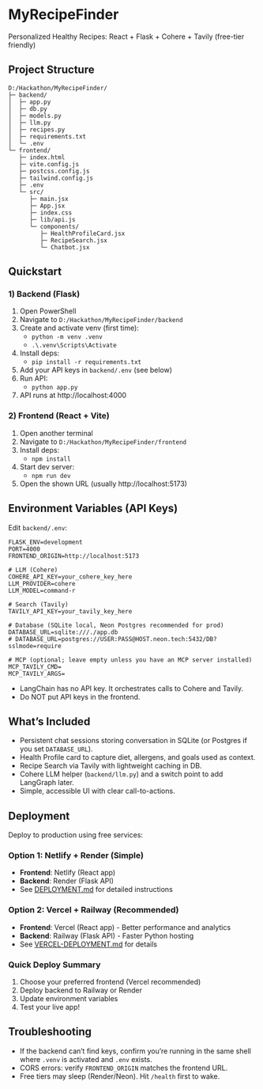 # MyRecipeFinder

Personalized Healthy Recipes: React + Flask + Cohere + Tavily (free-tier friendly)

## Project Structure
```
D:/Hackathon/MyRecipeFinder/
├─ backend/
│  ├─ app.py
│  ├─ db.py
│  ├─ models.py
│  ├─ llm.py
│  ├─ recipes.py
│  ├─ requirements.txt
│  └─ .env
└─ frontend/
   ├─ index.html
   ├─ vite.config.js
   ├─ postcss.config.js
   ├─ tailwind.config.js
   ├─ .env
   └─ src/
      ├─ main.jsx
      ├─ App.jsx
      ├─ index.css
      ├─ lib/api.js
      └─ components/
         ├─ HealthProfileCard.jsx
         ├─ RecipeSearch.jsx
         └─ Chatbot.jsx
```

## Quickstart

### 1) Backend (Flask)
1. Open PowerShell
2. Navigate to `D:/Hackathon/MyRecipeFinder/backend`
3. Create and activate venv (first time):
   - `python -m venv .venv`
   - `.\.venv\Scripts\Activate`
4. Install deps:
   - `pip install -r requirements.txt`
5. Add your API keys in `backend/.env` (see below)
6. Run API:
   - `python app.py`
7. API runs at http://localhost:4000

### 2) Frontend (React + Vite)
1. Open another terminal
2. Navigate to `D:/Hackathon/MyRecipeFinder/frontend`
3. Install deps:
   - `npm install`
4. Start dev server:
   - `npm run dev`
5. Open the shown URL (usually http://localhost:5173)

## Environment Variables (API Keys)
Edit `backend/.env`:
```
FLASK_ENV=development
PORT=4000
FRONTEND_ORIGIN=http://localhost:5173

# LLM (Cohere)
COHERE_API_KEY=your_cohere_key_here
LLM_PROVIDER=cohere
LLM_MODEL=command-r

# Search (Tavily)
TAVILY_API_KEY=your_tavily_key_here

# Database (SQLite local, Neon Postgres recommended for prod)
DATABASE_URL=sqlite:///./app.db
# DATABASE_URL=postgres://USER:PASS@HOST.neon.tech:5432/DB?sslmode=require

# MCP (optional; leave empty unless you have an MCP server installed)
MCP_TAVILY_CMD=
MCP_TAVILY_ARGS=
```
- LangChain has no API key. It orchestrates calls to Cohere and Tavily.
- Do NOT put API keys in the frontend.

## What’s Included
- Persistent chat sessions storing conversation in SQLite (or Postgres if you set `DATABASE_URL`).
- Health Profile card to capture diet, allergens, and goals used as context.
- Recipe Search via Tavily with lightweight caching in DB.
- Cohere LLM helper (`backend/llm.py`) and a switch point to add LangGraph later.
- Simple, accessible UI with clear call-to-actions.

## Deployment

Deploy to production using free services:

### Option 1: Netlify + Render (Simple)
- **Frontend**: Netlify (React app)
- **Backend**: Render (Flask API)
- See [DEPLOYMENT.md](./DEPLOYMENT.md) for detailed instructions

### Option 2: Vercel + Railway (Recommended)
- **Frontend**: Vercel (React app) - Better performance and analytics
- **Backend**: Railway (Flask API) - Faster Python hosting
- See [VERCEL-DEPLOYMENT.md](./VERCEL-DEPLOYMENT.md) for details

### Quick Deploy Summary
1. Choose your preferred frontend (Vercel recommended)
2. Deploy backend to Railway or Render
3. Update environment variables
4. Test your live app!

## Troubleshooting
- If the backend can’t find keys, confirm you’re running in the same shell where `.venv` is activated and `.env` exists.
- CORS errors: verify `FRONTEND_ORIGIN` matches the frontend URL.
- Free tiers may sleep (Render/Neon). Hit `/health` first to wake.
